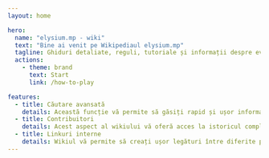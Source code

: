 ```yaml
---
layout: home

hero:
  name: "elysium.mp - wiki"
  text: "Bine ai venit pe Wikipediaul elysium.mp"
  tagline: Ghiduri detaliate, reguli, tutoriale și informații despre evenimente și caracteristici speciale. Acest wiki te ajuta să te orientezi in GTA V și să te alături experienței pe server cu succes.
  actions:
    - theme: brand
      text: Start
      link: /how-to-play

features:
  - title: Căutare avansată
    details: Această funcție vă permite să găsiți rapid și ușor informațiile dorite pe wiki. Cu ajutorul căutării avansate, puteți filtra rezultatele și găsi paginile relevante în câteva secunde.
  - title: Contribuitori
    details: Acest aspect al wikiului vă oferă acces la istoricul complet al modificărilor făcute pe o pagină. Acest lucru vă ajută să urmăriți evoluția conținutului și să identificați contribuțiile diferiților utilizatori.
  - title: Linkuri interne
    details: Wikiul vă permite să creați ușor legături între diferite pagini. Aceste linkuri interne facilitează navigarea și conexiunea între informații în cadrul wiki-ului, ajutând utilizatorii să exploreze conținutul în profunzime.
---
```


